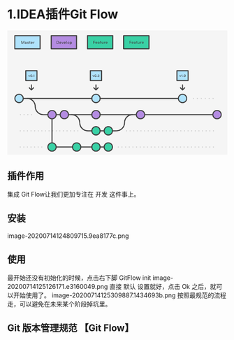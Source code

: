 # 1.IDEA插件Git Flow
![](/static/image/1_uUpzVOpdFw5V-tJ_YvgFmA.26e56be6.png)
## 插件作用
集成 Git Flow让我们更加专注在 开发 这件事上。
## 安装
image-20200714124809715.9ea8177c.png
## 使用
最开始还没有初始化的时候，点击右下脚 GitFlow init
image-20200714125126171.e3160049.png
直接 默认 设置就好，点击 Ok 之后，就可以开始使用了。
image-20200714125309887.1434693b.png
按照最规范的流程走，可以避免在未来某个阶段掉坑里。
## Git 版本管理规范 【Git Flow】